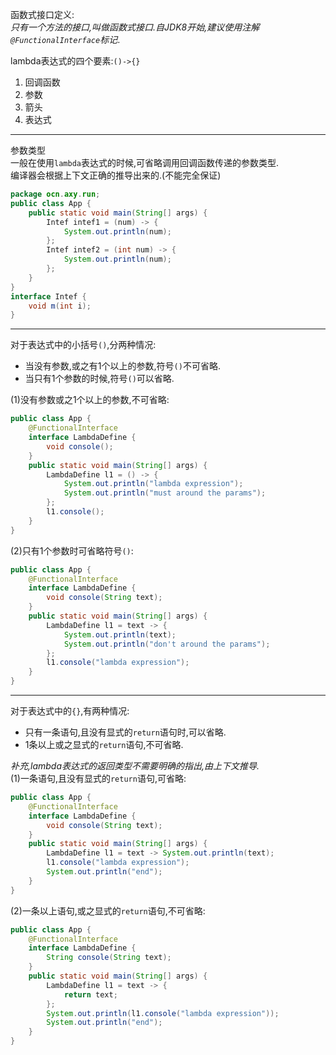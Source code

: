 函数式接口定义:  
_只有一个方法的接口,叫做函数式接口.自JDK8开始,建议使用注解`@FunctionalInterface`标记_.  

lambda表达式的四个要素:`()->{}`  
1. 回调函数  
1. 参数  
1. 箭头  
1. 表达式  

---

参数类型  
一般在使用`lambda`表达式的时候,可省略调用回调函数传递的参数类型.  
编译器会根据上下文正确的推导出来的.(不能完全保证)  
```java
package ocn.axy.run;
public class App {
	public static void main(String[] args) {
		Intef intef1 = (num) -> {
			System.out.println(num);
		};
		Intef intef2 = (int num) -> {
			System.out.println(num);
		};
	}
}
interface Intef {
	void m(int i);
}
```  

---

对于表达式中的小括号`()`,分两种情况:  
- 当没有参数,或之有1个以上的参数,符号`()`不可省略.  
- 当只有1个参数的时候,符号`()`可以省略.  

(1)没有参数或之1个以上的参数,不可省略:  
```java
public class App {  
    @FunctionalInterface  
    interface LambdaDefine {  
        void console();  
    }  
    public static void main(String[] args) {  
        LambdaDefine l1 = () -> {  
            System.out.println("lambda expression");  
            System.out.println("must around the params");
        };  
        l1.console();  
    }  
}  
```  
(2)只有1个参数时可省略符号`()`:  
```java
public class App {  
    @FunctionalInterface  
    interface LambdaDefine {  
        void console(String text);  
    }  
    public static void main(String[] args) {  
        LambdaDefine l1 = text -> {  
            System.out.println(text);  
            System.out.println("don't around the params");
        };  
        l1.console("lambda expression");  
    }  
}  
```  

---

对于表达式中的`{}`,有两种情况:  
- 只有一条语句,且没有显式的`return`语句时,可以省略.  
- 1条以上或之显式的`return`语句,不可省略.  

_补充,lambda表达式的返回类型不需要明确的指出,由上下文推导._  
(1)一条语句,且没有显式的`return`语句,可省略:  
```java
public class App {  
    @FunctionalInterface  
    interface LambdaDefine {  
        void console(String text);  
    }  
    public static void main(String[] args) {  
        LambdaDefine l1 = text -> System.out.println(text);
        l1.console("lambda expression");  
        System.out.println("end");  
    }  
}  
```  
(2)一条以上语句,或之显式的`return`语句,不可省略:  
```java
public class App {  
    @FunctionalInterface  
    interface LambdaDefine {  
        String console(String text);  
    }  
    public static void main(String[] args) {  
        LambdaDefine l1 = text -> {  
            return text;  
        };  
        System.out.println(l1.console("lambda expression"));
        System.out.println("end");  
    }  
}  
```  
